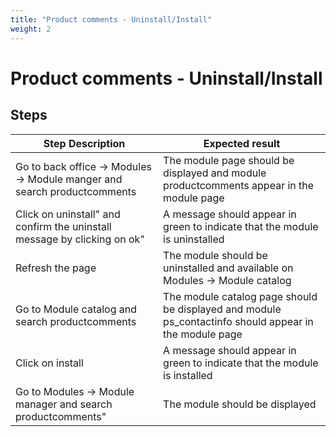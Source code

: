 ```yaml
---
title: "Product comments - Uninstall/Install"
weight: 2
---
```


# Product comments - Uninstall/Install
## Steps
| Step Description | Expected result |
| ----- | ----- |
| Go to back office -> Modules -> Module manger and search productcomments | The module page should be displayed and module productcomments appear in the module page |
| Click on uninstall" and confirm the uninstall message by clicking on ok" | A message should appear in green to indicate that the module is uninstalled |
| Refresh the page | The module should be uninstalled and available on Modules -> Module catalog |
| Go to Module catalog and search productcomments | The module catalog page should be displayed and module ps_contactinfo should appear in the module page |
| Click on install | A message should appear in green to indicate that the module is installed |
| Go to Modules -> Module manager and search productcomments" | The module should be displayed |
